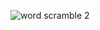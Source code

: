 ![word scramble 2](https://github.com/user-attachments/assets/ee6f5915-d57f-4d65-ba14-e41a5fea37c0)
